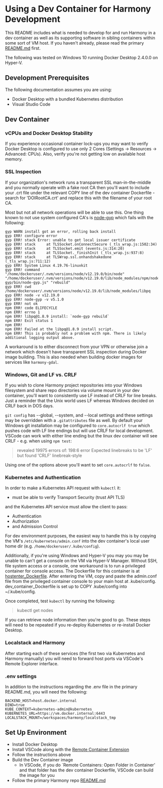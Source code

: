 # Using a Dev Container for Harmony Development

This README includes what is needed to develop for and run Harmony in a dev container as well as its supporting software in sibling containers within some sort of VM host. If you haven't already, please read the primary [README.md](../README.md) first.

The following was tested on Windows 10 running Docker Desktop 2.4.0.0 on Hyper-V.

## Development Prerequisites

The following documentation assumes you are using:

* Docker Desktop with a bundled Kubernetes distribution
* Visual Studio Code


## Dev Container

### vCPUs and Docker Desktop Stability

If you experience occasional container lock-ups you may want to verify Docker Desktop is configured to use only 2 Cores (Settings -> Resources -> Advanced: CPUs). Also, verify you're not getting low on available host memory.

### SSL Inspection

If your organization's network runs a transparent SSL man-in-the-middle and you normally operate with a fake root CA then you'll want to include your .crt file under the relevant COPY line of the dev container Dockerfile - search for 'DOIRootCA.crt' and replace this with the filename of your root CA.

Most but not all network operations will be able to use this. One thing known to not use system configured CA's is [node-gyp](https://github.com/nodejs/node-gyp) which fails with the following:

```
gyp WARN install got an error, rolling back install
gyp ERR! configure error
gyp ERR! stack Error: unable to get local issuer certificate
gyp ERR! stack     at TLSSocket.onConnectSecure (_tls_wrap.js:1502:34)
gyp ERR! stack     at TLSSocket.emit (events.js:314:20)
gyp ERR! stack     at TLSSocket._finishInit (_tls_wrap.js:937:8)
gyp ERR! stack     at TLSWrap.ssl.onhandshakedone (_tls_wrap.js:711:12)
gyp ERR! System Linux 4.19.76-linuxkit
gyp ERR! command "/home/dockeruser/.nvm/versions/node/v12.19.0/bin/node" "/home/dockeruser/.nvm/versions/node/v12.19.0/lib/node_modules/npm/node_modules/node-gyp/bin/node-gyp.js" "rebuild"
gyp ERR! cwd /home/dockeruser/.nvm/versions/node/v12.19.0/lib/node_modules/libpq
gyp ERR! node -v v12.19.0
gyp ERR! node-gyp -v v5.1.0
gyp ERR! not ok
npm ERR! code ELIFECYCLE
npm ERR! errno 1
npm ERR! libpq@1.8.9 install: `node-gyp rebuild`
npm ERR! Exit status 1
npm ERR!
npm ERR! Failed at the libpq@1.8.9 install script.
npm ERR! This is probably not a problem with npm. There is likely additional logging output above.
```

A workaround is to either disconnect from your VPN or otherwise join a network which doesn't have transparent SSL inspection during Docker image building. This is also needed when building docker images for services like `harmony-gdal`.

### Windows, Git and LF vs. CRLF

If you wish to clone Harmony project repositories into your Windows filesystem and share repo directories via volume mount in your dev container, you'll want to consistently use LF instead of CRLF for line breaks. Just a reminder that the Unix world uses LF whereas Windows decided on CRLF back in DOS days.

`git config` has --global, --system, and --local settings and these settings may be overridden with a `.gitattributes` file as well. By default your Windows git installation may be configured to `core.autocrlf true` which pushes code with LF line endings but will use CRLF for local development. VSCode can work with either line ending but the linux dev container will see CRLF - e.g. when using `npm test`:

> revealed 19975 errors of: 198:6  error  Expected linebreaks to be 'LF' but found 'CRLF'  linebreak-style

Using one of the options above you'll want to set `core.autocrlf` to `false`.

### Kubernetes and Authentication

In order to make a Kubernetes API request with `kubectl` it:
* must be able to verify Transport Security (trust API TLS)

and the Kubernetes API service must allow the client to pass:
* Authentication
* Authorization
* and Admission Control

For dev environment purposes, the easiest way to handle this is by copying the VM's `/etc/kubernetes/admin.conf` into the dev container's local user home dir (e.g. `/home/dockeruser/.kube/config`).

Additionally, if you're using Windows and Hyper-V you may you may be unable to can't get a console on the VM via Hyper-V Manager. Without SSH, file system access or a console, one workaround is to run a privileged container for console access. The Dockerfile for this container is at [hostenter_Dockerfile](hostenter_Dockerfile). After entering the VM, copy and paste the admin.conf file from the privileged container console to your main host at .kube/config. dev_container_Dockerfile is set up to COPY .kube/config into ~/.kube/config.

Once completed, test `kubectl` by running the following:

> kubectl get nodes

If you can retrieve node information then you're good to go. These steps will need to be repeated if you re-deploy Kubernetes or re-install Docker Desktop.

### Localstack and Harmony

After starting each of these services (the first two via Kubernetes and Harmony manually) you will need to forward host ports via VSCode's Remote Explorer interface.

### .env settings

In addition to the instructions regarding the .env file in the primary README.md, you will need the following:

```
BACKEND_HOST=host.docker.internal
DIND=true
KUBE_CONTEXT=kubernetes-admin@kubernetes
KUBERNETES_URL=https://vm.docker.internal:6443
LOCALSTACK_MOUNT=/workspaces/harmony/localstack_tmp
```


## Set Up Environment

* Install Docker Desktop
* Install VSCode along with the [Remote Container Extension](https://code.visualstudio.com/docs/remote/containers)
* Follow the instructions above
* Build the Dev Container image
   * In VSCode, if you do `Remote Containers: Open Folder in Container' and that folder has the dev container Dockerfile, VSCode can build the image for you
* Follow the primary Harmony repo [README.md](../README.md)